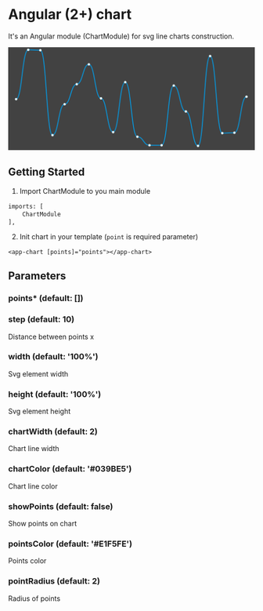 # Angular (2+) chart

It's an Angular module (ChartModule) for svg line charts construction.

![alt text](src/assets/chart.png)

## Getting Started

1. Import ChartModule to you main module

```
imports: [
	ChartModule
],
```

2. Init chart in your template (```point``` is required parameter)

```angular2html
<app-chart [points]="points"></app-chart>
```

## Parameters
### points* (default: [])

### step  (default: 10)
Distance between points x
### width (default: '100%')
Svg element width
### height (default: '100%')
Svg element height
### chartWidth (default: 2)
Chart line width
### chartColor (default: '#039BE5')
Chart line color
### showPoints (default: false)
Show points on chart
### pointsColor (default: '#E1F5FE')
Points color
### pointRadius (default: 2)
Radius of points
    	
    	
    	
   
